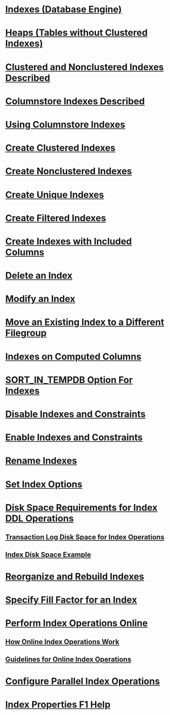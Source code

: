 # [Indexes (Database Engine)](indexes.md)
# [Heaps (Tables without Clustered Indexes)](heaps-tables-without-clustered-indexes.md)
# [Clustered and Nonclustered Indexes Described](clustered-and-nonclustered-indexes-described.md)
# [Columnstore Indexes Described](columnstore-indexes-described.md)
# [Using Columnstore Indexes](dbengine-columnstore-indexes.md)
# [Create Clustered Indexes](create-clustered-indexes.md)
# [Create Nonclustered Indexes](create-nonclustered-indexes.md)
# [Create Unique Indexes](create-unique-indexes.md)
# [Create Filtered Indexes](create-filtered-indexes.md)
# [Create Indexes with Included Columns](create-indexes-with-included-columns.md)
# [Delete an Index](delete-an-index.md)
# [Modify an Index](modify-an-index.md)
# [Move an Existing Index to a Different Filegroup](move-an-existing-index-to-a-different-filegroup.md)
# [Indexes on Computed Columns](indexes-on-computed-columns.md)
# [SORT_IN_TEMPDB Option For Indexes](sort-in-tempdb-option-for-indexes.md)
# [Disable Indexes and Constraints](disable-indexes-and-constraints.md)
# [Enable Indexes and Constraints](enable-indexes-and-constraints.md)
# [Rename Indexes](rename-indexes.md)
# [Set Index Options](set-index-options.md)
# [Disk Space Requirements for Index DDL Operations](disk-space-requirements-for-index-ddl-operations.md)
## [Transaction Log Disk Space for Index Operations](transaction-log-disk-space-for-index-operations.md)
## [Index Disk Space Example](index-disk-space-example.md)
# [Reorganize and Rebuild Indexes](reorganize-and-rebuild-indexes.md)
# [Specify Fill Factor for an Index](specify-fill-factor-for-an-index.md)
# [Perform Index Operations Online](perform-index-operations-online.md)
## [How Online Index Operations Work](how-online-index-operations-work.md)
## [Guidelines for Online Index Operations](guidelines-for-online-index-operations.md)
# [Configure Parallel Index Operations](configure-parallel-index-operations.md)
# [Index Properties F1 Help](index-properties-f1-help.md)
